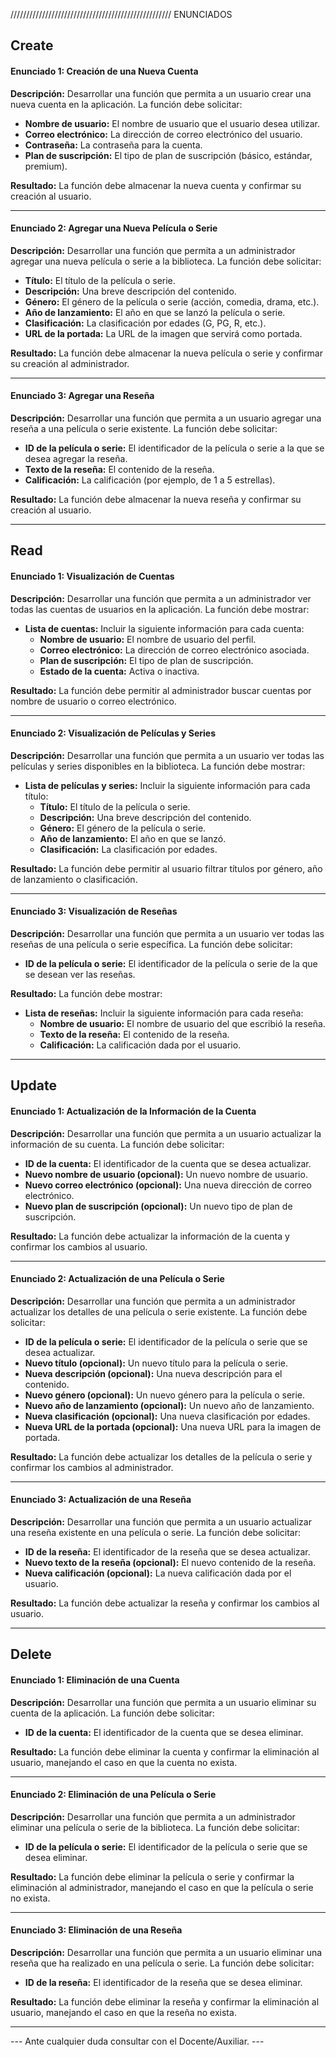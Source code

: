 ///////////////////////////////////////////////////
                         ENUNCIADOS

## Create

#### Enunciado 1: Creación de una Nueva Cuenta

**Descripción:** Desarrollar una función que permita a un usuario crear una nueva cuenta en la aplicación. La función debe solicitar:

- **Nombre de usuario:** El nombre de usuario que el usuario desea utilizar.
- **Correo electrónico:** La dirección de correo electrónico del usuario.
- **Contraseña:** La contraseña para la cuenta.
- **Plan de suscripción:** El tipo de plan de suscripción (básico, estándar, premium).

**Resultado:** La función debe almacenar la nueva cuenta y confirmar su creación al usuario.

---

#### Enunciado 2: Agregar una Nueva Película o Serie

**Descripción:** Desarrollar una función que permita a un administrador agregar una nueva película o serie a la biblioteca. La función debe solicitar:

- **Título:** El título de la película o serie.
- **Descripción:** Una breve descripción del contenido.
- **Género:** El género de la película o serie (acción, comedia, drama, etc.).
- **Año de lanzamiento:** El año en que se lanzó la película o serie.
- **Clasificación:** La clasificación por edades (G, PG, R, etc.).
- **URL de la portada:** La URL de la imagen que servirá como portada.

**Resultado:** La función debe almacenar la nueva película o serie y confirmar su creación al administrador.

---

#### Enunciado 3: Agregar una Reseña

**Descripción:** Desarrollar una función que permita a un usuario agregar una reseña a una película o serie existente. La función debe solicitar:

- **ID de la película o serie:** El identificador de la película o serie a la que se desea agregar la reseña.
- **Texto de la reseña:** El contenido de la reseña.
- **Calificación:** La calificación (por ejemplo, de 1 a 5 estrellas).

**Resultado:** La función debe almacenar la nueva reseña y confirmar su creación al usuario.

---

## Read

#### Enunciado 1: Visualización de Cuentas

**Descripción:** Desarrollar una función que permita a un administrador ver todas las cuentas de usuarios en la aplicación. La función debe mostrar:

- **Lista de cuentas:** Incluir la siguiente información para cada cuenta:
  - **Nombre de usuario:** El nombre de usuario del perfil.
  - **Correo electrónico:** La dirección de correo electrónico asociada.
  - **Plan de suscripción:** El tipo de plan de suscripción.
  - **Estado de la cuenta:** Activa o inactiva.

**Resultado:** La función debe permitir al administrador buscar cuentas por nombre de usuario o correo electrónico.

---

#### Enunciado 2: Visualización de Películas y Series

**Descripción:** Desarrollar una función que permita a un usuario ver todas las películas y series disponibles en la biblioteca. La función debe mostrar:

- **Lista de películas y series:** Incluir la siguiente información para cada título:
  - **Título:** El título de la película o serie.
  - **Descripción:** Una breve descripción del contenido.
  - **Género:** El género de la película o serie.
  - **Año de lanzamiento:** El año en que se lanzó.
  - **Clasificación:** La clasificación por edades.

**Resultado:** La función debe permitir al usuario filtrar títulos por género, año de lanzamiento o clasificación.

---

#### Enunciado 3: Visualización de Reseñas

**Descripción:** Desarrollar una función que permita a un usuario ver todas las reseñas de una película o serie específica. La función debe solicitar:

- **ID de la película o serie:** El identificador de la película o serie de la que se desean ver las reseñas.

**Resultado:** La función debe mostrar:

- **Lista de reseñas:** Incluir la siguiente información para cada reseña:
  - **Nombre de usuario:** El nombre de usuario del que escribió la reseña.
  - **Texto de la reseña:** El contenido de la reseña.
  - **Calificación:** La calificación dada por el usuario.

---

## Update

#### Enunciado 1: Actualización de la Información de la Cuenta

**Descripción:** Desarrollar una función que permita a un usuario actualizar la información de su cuenta. La función debe solicitar:

- **ID de la cuenta:** El identificador de la cuenta que se desea actualizar.
- **Nuevo nombre de usuario (opcional):** Un nuevo nombre de usuario.
- **Nuevo correo electrónico (opcional):** Una nueva dirección de correo electrónico.
- **Nuevo plan de suscripción (opcional):** Un nuevo tipo de plan de suscripción.

**Resultado:** La función debe actualizar la información de la cuenta y confirmar los cambios al usuario.

---

#### Enunciado 2: Actualización de una Película o Serie

**Descripción:** Desarrollar una función que permita a un administrador actualizar los detalles de una película o serie existente. La función debe solicitar:

- **ID de la película o serie:** El identificador de la película o serie que se desea actualizar.
- **Nuevo título (opcional):** Un nuevo título para la película o serie.
- **Nueva descripción (opcional):** Una nueva descripción para el contenido.
- **Nuevo género (opcional):** Un nuevo género para la película o serie.
- **Nuevo año de lanzamiento (opcional):** Un nuevo año de lanzamiento.
- **Nueva clasificación (opcional):** Una nueva clasificación por edades.
- **Nueva URL de la portada (opcional):** Una nueva URL para la imagen de portada.

**Resultado:** La función debe actualizar los detalles de la película o serie y confirmar los cambios al administrador.

---

#### Enunciado 3: Actualización de una Reseña

**Descripción:** Desarrollar una función que permita a un usuario actualizar una reseña existente en una película o serie. La función debe solicitar:

- **ID de la reseña:** El identificador de la reseña que se desea actualizar.
- **Nuevo texto de la reseña (opcional):** El nuevo contenido de la reseña.
- **Nueva calificación (opcional):** La nueva calificación dada por el usuario.

**Resultado:** La función debe actualizar la reseña y confirmar los cambios al usuario.

---

## Delete

#### Enunciado 1: Eliminación de una Cuenta

**Descripción:** Desarrollar una función que permita a un usuario eliminar su cuenta de la aplicación. La función debe solicitar:

- **ID de la cuenta:** El identificador de la cuenta que se desea eliminar.

**Resultado:** La función debe eliminar la cuenta y confirmar la eliminación al usuario, manejando el caso en que la cuenta no exista.

---

#### Enunciado 2: Eliminación de una Película o Serie

**Descripción:** Desarrollar una función que permita a un administrador eliminar una película o serie de la biblioteca. La función debe solicitar:

- **ID de la película o serie:** El identificador de la película o serie que se desea eliminar.

**Resultado:** La función debe eliminar la película o serie y confirmar la eliminación al administrador, manejando el caso en que la película o serie no exista.

---

#### Enunciado 3: Eliminación de una Reseña

**Descripción:** Desarrollar una función que permita a un usuario eliminar una reseña que ha realizado en una película o serie. La función debe solicitar:

- **ID de la reseña:** El identificador de la reseña que se desea eliminar.

**Resultado:** La función debe eliminar la reseña y confirmar la eliminación al usuario, manejando el caso en que la reseña no exista.

---

--- Ante cualquier duda consultar con el Docente/Auxiliar. ---